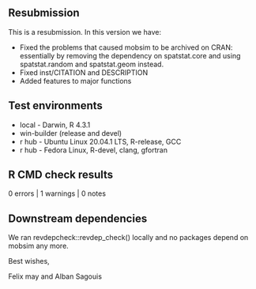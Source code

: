 ## Resubmission

This is a resubmission. In this version we have:

* Fixed the problems that caused mobsim to be archived on CRAN: essentially by
removing the dependency on spatstat.core and using spatstat.random and 
spatstat.geom instead.
* Fixed inst/CITATION and DESCRIPTION
* Added features to major functions

## Test environments
* local - Darwin, R 4.3.1
* win-builder (release and devel)
* r hub - Ubuntu Linux 20.04.1 LTS, R-release, GCC
* r hub - Fedora Linux, R-devel, clang, gfortran

## R CMD check results
0 errors | 1 warnings | 0 notes

## Downstream dependencies

We ran revdepcheck::revdep_check() locally and no packages depend on mobsim
any more.

Best wishes,

Felix may and Alban Sagouis

